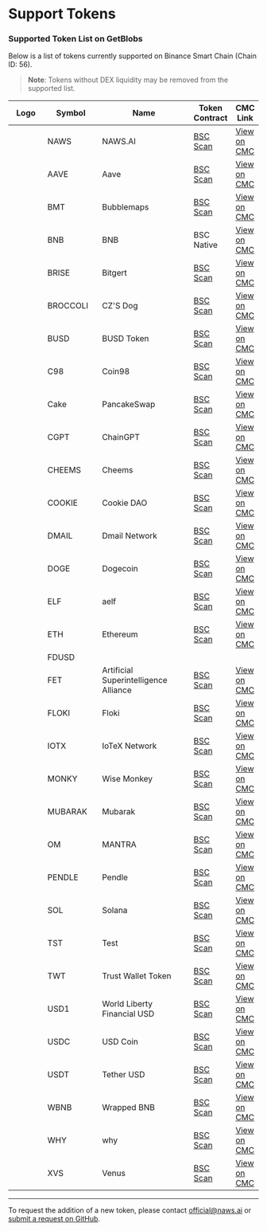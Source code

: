 # Support Tokens

### Supported Token List on GetBlobs

Below is a list of tokens currently supported on Binance Smart Chain (Chain ID: 56).

> **Note**: Tokens without DEX liquidity may be removed from the supported list.

<table><thead><tr><th width="87.5">Logo</th><th width="118">Symbol</th><th width="243.5">Name</th><th>Token Contract</th><th>CMC Link</th></tr></thead><tbody><tr><td><img src="https://camo.githubusercontent.com/05db8716fe1d07356b1f5426513c69a37215169a3f6727e874b580f60cab2f5a/68747470733a2f2f73332e61702d6e6f727468656173742d322e616d617a6f6e6177732e636f6d2f63646e2e6e6177732e61692f696d616765732f636f696e2d6c6f676f732f746f6b656e5f73796d626f6c735f6e6177732e706e67" alt="" data-size="line"></td><td>NAWS</td><td>NAWS.AI</td><td><a href="https://bscscan.com/token/0x726a54E04f394b6e44e58a2D7CB0fEc61361D10E">BSC Scan</a></td><td><a href="https://coinmarketcap.com/currencies/naws-ai">View on CMC </a></td></tr><tr><td><img src="https://camo.githubusercontent.com/8e10431de601ce667064f4e249e7569090c34d57d22b3e8b0d77431f086f1516/68747470733a2f2f73332e61702d6e6f727468656173742d322e616d617a6f6e6177732e636f6d2f63646e2e6e6177732e61692f696d616765732f636f696e2d6c6f676f732f746f6b656e5f73796d626f6c735f616176652e706e67" alt="" data-size="line"></td><td>AAVE</td><td>Aave</td><td><a href="https://bscscan.com/token/0xfb6115445bff7b52feb98650c87f44907e58f802">BSC Scan</a></td><td><a href="https://coinmarketcap.com/currencies/aave">View on CMC </a></td></tr><tr><td><img src="https://camo.githubusercontent.com/a52cf813e485d0006d59b831930af0454ed03d5d551353ab3aa3bbf8d18defd4/68747470733a2f2f73332e61702d6e6f727468656173742d322e616d617a6f6e6177732e636f6d2f63646e2e6e6177732e61692f696d616765732f636f696e2d6c6f676f732f746f6b656e5f73796d626f6c735f627562626c656d6170732e706e67" alt="" data-size="line"></td><td>BMT</td><td>Bubblemaps</td><td><a href="https://bscscan.com/token/0x7d814b9eD370Ec0a502EdC3267393bF62d891B62">BSC Scan</a></td><td><a href="https://coinmarketcap.com/currencies/bubblemaps">View on CMC </a></td></tr><tr><td><img src="https://camo.githubusercontent.com/08853cf09c7bd760fc1fcfe799a0df484a993d00c687ec4657f4499b95fcdaf0/68747470733a2f2f73332e61702d6e6f727468656173742d322e616d617a6f6e6177732e636f6d2f63646e2e6e6177732e61692f696d616765732f636f696e2d6c6f676f732f746f6b656e5f73796d626f6c735f77726170706564626e622e706e67" alt="" data-size="line"></td><td>BNB</td><td>BNB</td><td>BSC Native</td><td><a href="https://coinmarketcap.com/currencies/bnb">View on CMC </a></td></tr><tr><td><img src="https://camo.githubusercontent.com/9740af06f3fbf217e1f1241e0d24c29c7ae213fe8f93f1d2e3237e13c98d2787/68747470733a2f2f73332e61702d6e6f727468656173742d322e616d617a6f6e6177732e636f6d2f63646e2e6e6177732e61692f696d616765732f636f696e2d6c6f676f732f746f6b656e5f73796d626f6c735f626974726973652e737667" alt="" data-size="line"></td><td>BRISE</td><td>Bitgert</td><td><a href="https://bscscan.com/token/0x8FFf93E810a2eDaaFc326eDEE51071DA9d398E83">BSC Scan</a></td><td><a href="https://coinmarketcap.com/currencies/bitrise-token">View on CMC </a></td></tr><tr><td><img src="https://camo.githubusercontent.com/084b2609b7fbd6204d3f2c15bd577673a0ca90edeb8c9e0030ce6e9b97c16e38/68747470733a2f2f73332e61702d6e6f727468656173742d322e616d617a6f6e6177732e636f6d2f63646e2e6e6177732e61692f696d616765732f636f696e2d6c6f676f732f746f6b656e5f73796d626f6c735f637a73646f672e706e67" alt="" data-size="line"></td><td>BROCCOLI</td><td>CZ'S Dog</td><td><a href="https://bscscan.com/token/0x6d5AD1592ed9D6D1dF9b93c793AB759573Ed6714">BSC Scan</a></td><td><a href="https://coinmarketcap.com/currencies/czsdog-broccoli">View on CMC </a></td></tr><tr><td><img src="https://camo.githubusercontent.com/1e48c2fe4a70ffe797eeb22996077bc0359d3a0cae143225a701d9ff0f72cecd/68747470733a2f2f73332e61702d6e6f727468656173742d322e616d617a6f6e6177732e636f6d2f63646e2e6e6177732e61692f696d616765732f636f696e2d6c6f676f732f746f6b656e5f73796d626f6c735f627573642e706e67" alt="" data-size="line"></td><td>BUSD</td><td>BUSD Token</td><td><a href="https://bscscan.com/token/0xe9e7CEA3DedcA5984780Bafc599bD69ADd087D56">BSC Scan</a></td><td><a href="https://coinmarketcap.com/currencies/binance-usd">View on CMC </a></td></tr><tr><td><img src="https://camo.githubusercontent.com/857ef5577a7c899b76058d5efd219e52c3e9dc69e3efa85b49c8b6dddfb1b4c2/68747470733a2f2f73332e61702d6e6f727468656173742d322e616d617a6f6e6177732e636f6d2f63646e2e6e6177732e61692f696d616765732f636f696e2d6c6f676f732f746f6b656e5f73796d626f6c735f636f696e39382e706e67" alt="" data-size="line"></td><td>C98</td><td>Coin98</td><td><a href="https://bscscan.com/token/0xaEC945e04baF28b135Fa7c640f624f8D90F1C3a6">BSC Scan</a></td><td><a href="https://coinmarketcap.com/currencies/coin98">View on CMC </a></td></tr><tr><td><img src="https://camo.githubusercontent.com/83f62991712b7ab31a0fcf15eb6e5f9f5f0e60205ff727471f232957c439bf40/68747470733a2f2f73332e61702d6e6f727468656173742d322e616d617a6f6e6177732e636f6d2f63646e2e6e6177732e61692f696d616765732f636f696e2d6c6f676f732f746f6b656e5f73796d626f6c735f70616e63616b65737761702e737667" alt="" data-size="line"></td><td>Cake</td><td>PancakeSwap</td><td><a href="https://bscscan.com/token/0x0E09FaBB73Bd3Ade0a17ECC321fD13a19e81cE82">BSC Scan</a></td><td><a href="https://coinmarketcap.com/currencies/pancakeswap">View on CMC </a></td></tr><tr><td><img src="https://camo.githubusercontent.com/884b48fe8165f174fac0be27051ed65e7a8db545bc9390ef4ea855313f333673/68747470733a2f2f73332e61702d6e6f727468656173742d322e616d617a6f6e6177732e636f6d2f63646e2e6e6177732e61692f696d616765732f636f696e2d6c6f676f732f746f6b656e5f73796d626f6c735f636861696e6770742e706e67" alt="" data-size="line"></td><td>CGPT</td><td>ChainGPT</td><td><a href="https://bscscan.com/token/0x9840652DC04fb9db2C43853633f0F62BE6f00f98">BSC Scan</a></td><td><a href="https://coinmarketcap.com/currencies/chaingpt">View on CMC </a></td></tr><tr><td><img src="https://camo.githubusercontent.com/da98edff641490cf017600693b6c5180f1b00aba5e807765d4249e7850f5dc0a/68747470733a2f2f73332e61702d6e6f727468656173742d322e616d617a6f6e6177732e636f6d2f63646e2e6e6177732e61692f696d616765732f636f696e2d6c6f676f732f746f6b656e5f73796d626f6c735f636865656d732e706e67" alt="" data-size="line"></td><td>CHEEMS</td><td>Cheems</td><td><a href="https://bscscan.com/token/0x0DF0587216a4a1bB7d5082fdc491d93d2dD4B413">BSC Scan</a></td><td><a href="https://coinmarketcap.com/currencies/cheems-pet">View on CMC </a></td></tr><tr><td><img src="https://camo.githubusercontent.com/cd21514c4d60fbe34575f55b8885059a5492829a7e00fb3b1d5c6999874102bf/68747470733a2f2f73332e61702d6e6f727468656173742d322e616d617a6f6e6177732e636f6d2f63646e2e6e6177732e61692f696d616765732f636f696e2d6c6f676f732f746f6b656e5f73796d626f6c735f636f6f6b696564616f2e706e67" alt="" data-size="line"></td><td>COOKIE</td><td>Cookie DAO</td><td><a href="https://bscscan.com/token/0xC0041EF357B183448B235a8Ea73Ce4E4eC8c265F">BSC Scan</a></td><td><a href="https://coinmarketcap.com/currencies/cookie">View on CMC </a></td></tr><tr><td><img src="https://camo.githubusercontent.com/e96ddcf0f7f3d871c682b432914441513707f8f1121050116fb2cf6d958b1771/68747470733a2f2f73332e61702d6e6f727468656173742d322e616d617a6f6e6177732e636f6d2f63646e2e6e6177732e61692f696d616765732f636f696e2d6c6f676f732f746f6b656e5f73796d626f6c735f646d61696c2e737667" alt="" data-size="line"></td><td>DMAIL</td><td>Dmail Network</td><td><a href="https://bscscan.com/token/0xcc6f1e1b87cfcbe9221808d2d85c501aab0b5192">BSC Scan</a></td><td><a href="https://coinmarketcap.com/currencies/dmail-network">View on CMC </a></td></tr><tr><td><img src="https://camo.githubusercontent.com/db955ca085ec11bbcdf386948324da67dfbb806fac3141cb6b2e42b56700faf5/68747470733a2f2f73332e61702d6e6f727468656173742d322e616d617a6f6e6177732e636f6d2f63646e2e6e6177732e61692f696d616765732f636f696e2d6c6f676f732f746f6b656e5f73796d626f6c735f646f67652e706e67" alt="" data-size="line"></td><td>DOGE</td><td>Dogecoin</td><td><a href="https://bscscan.com/token/0xbA2aE424d960c26247Dd6c32edC70B295c744C43">BSC Scan</a></td><td><a href="https://coinmarketcap.com/currencies/dogecoin">View on CMC </a></td></tr><tr><td><img src="https://camo.githubusercontent.com/501ca7447b4d57eadd5f65d9465ddcb360b0a2ff861fe6fc0d8021e7d405dd23/68747470733a2f2f73332e61702d6e6f727468656173742d322e616d617a6f6e6177732e636f6d2f63646e2e6e6177732e61692f696d616765732f636f696e2d6c6f676f732f746f6b656e5f73796d626f6c735f61656c662e737667" alt=""></td><td>ELF</td><td>aelf</td><td><a href="https://bscscan.com/token/0xa3f020a5C92e15be13CAF0Ee5C95cF79585EeCC9">BSC Scan</a></td><td><a href="https://coinmarketcap.com/currencies/aelf">View on CMC </a></td></tr><tr><td><img src="https://camo.githubusercontent.com/2175d38880c8079606b63e59438bbec2df5f796cd510436619f426bdc1722af6/68747470733a2f2f73332e61702d6e6f727468656173742d322e616d617a6f6e6177732e636f6d2f63646e2e6e6177732e61692f696d616765732f636f696e2d6c6f676f732f746f6b656e5f73796d626f6c735f657468657265756d2e706e67" alt="" data-size="line"></td><td>ETH</td><td>Ethereum</td><td><a href="https://bscscan.com/token/0x2170Ed0880ac9A755fd29B2688956BD959F933F8">BSC Scan</a></td><td><a href="https://coinmarketcap.com/currencies/ethereum">View on CMC </a></td></tr><tr><td></td><td>FDUSD</td><td></td><td></td><td></td></tr><tr><td><img src="https://camo.githubusercontent.com/e60296f6df90afc07bc5435d0fc73f83c61849b9953a56a5eb711d13d2bab847/68747470733a2f2f73332e61702d6e6f727468656173742d322e616d617a6f6e6177732e636f6d2f63646e2e6e6177732e61692f696d616765732f636f696e2d6c6f676f732f746f6b656e5f73796d626f6c735f6172746966696369616c2e706e67" alt="" data-size="line"></td><td>FET</td><td>Artificial Superintelligence Alliance</td><td><a href="https://bscscan.com/token/0x031b41e504677879370e9dbcf937283a8691fa7f">BSC Scan</a></td><td><a href="https://coinmarketcap.com/currencies/artificial-superintelligence-alliance">View on CMC </a></td></tr><tr><td><img src="https://camo.githubusercontent.com/81fe771e0c65c04061b94acd4ae4ae99efe18c0d012553c65df160f66b9dea86/68747470733a2f2f73332e61702d6e6f727468656173742d322e616d617a6f6e6177732e636f6d2f63646e2e6e6177732e61692f696d616765732f636f696e2d6c6f676f732f746f6b656e5f73796d626f6c735f666c6f6b692e706e67" alt="" data-size="line"></td><td>FLOKI</td><td>Floki</td><td><a href="https://bscscan.com/token/0xfb5B838b6cfEEdC2873aB27866079AC55363D37E">BSC Scan</a></td><td><a href="https://coinmarketcap.com/currencies/floki-inu">View on CMC </a></td></tr><tr><td><img src="https://camo.githubusercontent.com/32ce9f275edfaee401a6a062adf2a402de73267aaef2a8fa5318c1858821d51e/68747470733a2f2f73332e61702d6e6f727468656173742d322e616d617a6f6e6177732e636f6d2f63646e2e6e6177732e61692f696d616765732f636f696e2d6c6f676f732f746f6b656e5f73796d626f6c735f696f7465782e737667" alt="" data-size="line"></td><td>IOTX</td><td>IoTeX Network</td><td><a href="https://bscscan.com/token/0x9678e42cebeb63f23197d726b29b1cb20d0064e5">BSC Scan</a></td><td><a href="https://coinmarketcap.com/currencies/iotex">View on CMC </a></td></tr><tr><td><img src="https://camo.githubusercontent.com/680f080a09494a293d9ad88a038a48e120f1fff009f7767261a23aff6e823efd/68747470733a2f2f73332e61702d6e6f727468656173742d322e616d617a6f6e6177732e636f6d2f63646e2e6e6177732e61692f696d616765732f636f696e2d6c6f676f732f746f6b656e5f73796d626f6c735f776973656d6f6e6b65792e706e67" alt="" data-size="line"></td><td>MONKY</td><td>Wise Monkey</td><td><a href="https://bscscan.com/token/0x59E69094398AfbEA632F8Bd63033BdD2443a3Be1">BSC Scan</a></td><td><a href="https://coinmarketcap.com/currencies/wise-monkey">View on CMC </a></td></tr><tr><td><img src="https://camo.githubusercontent.com/441d37b1adc5e4135e84e0c1ff28d9c1d3ec93ca11640aac68ca73b07681dd94/68747470733a2f2f73332e61702d6e6f727468656173742d322e616d617a6f6e6177732e636f6d2f63646e2e6e6177732e61692f696d616765732f636f696e2d6c6f676f732f746f6b656e5f73796d626f6c735f6d7562726172616b2e706e67" alt="" data-size="line"></td><td>MUBARAK</td><td>Mubarak</td><td><a href="https://bscscan.com/token/0x5C85D6C6825aB4032337F11Ee92a72DF936b46F6">BSC Scan</a></td><td><a href="https://coinmarketcap.com/currencies/mubarak">View on CMC </a></td></tr><tr><td><img src="https://camo.githubusercontent.com/2b5ffbfc864d02c5d6f9265cb1a1353484d317c284697d320199d11c9499bb2f/68747470733a2f2f73332e61702d6e6f727468656173742d322e616d617a6f6e6177732e636f6d2f63646e2e6e6177732e61692f696d616765732f636f696e2d6c6f676f732f746f6b656e5f73796d626f6c735f6d616e7472612e706e67" alt="" data-size="line"></td><td>OM</td><td>MANTRA</td><td><a href="https://bscscan.com/token/0xf78d2e7936f5fe18308a3b2951a93b6c4a41f5e2">BSC Scan</a></td><td><a href="https://coinmarketcap.com/currencies/mantra">View on CMC </a></td></tr><tr><td><img src="https://camo.githubusercontent.com/3d93d163a491f9d135a2cf45b647e3182b1d7420214756efc97226df29d80dfd/68747470733a2f2f73332e61702d6e6f727468656173742d322e616d617a6f6e6177732e636f6d2f63646e2e6e6177732e61692f696d616765732f636f696e2d6c6f676f732f746f6b656e5f73796d626f6c735f70656e646c652e706e67" alt="" data-size="line"></td><td>PENDLE</td><td>Pendle</td><td><a href="https://bscscan.com/token/0xb3Ed0A426155B79B898849803E3B36552f7ED507">BSC Scan</a></td><td><a href="https://coinmarketcap.com/currencies/pendle">View on CMC </a></td></tr><tr><td><img src="https://camo.githubusercontent.com/6e8362309aedb0f953a5aae99d7d1fc2812d7abeb129ad1ad6f33ff70b07450f/68747470733a2f2f73332e61702d6e6f727468656173742d322e616d617a6f6e6177732e636f6d2f63646e2e6e6177732e61692f696d616765732f636f696e2d6c6f676f732f746f6b656e5f73796d626f6c735f736f6c616e612e706e67" alt="" data-size="line"></td><td>SOL</td><td>Solana</td><td><a href="https://bscscan.com/token/0x570A5D26f7765Ecb712C0924E4De545B89fD43dF">BSC Scan</a></td><td><a href="https://coinmarketcap.com/currencies/solana">View on CMC </a></td></tr><tr><td><img src="https://camo.githubusercontent.com/7f2477f041857647860fb72c3488142d9ac9852060eff49787b995cb179164c8/68747470733a2f2f73332e61702d6e6f727468656173742d322e616d617a6f6e6177732e636f6d2f63646e2e6e6177732e61692f696d616765732f636f696e2d6c6f676f732f746f6b656e5f73796d626f6c735f7473742e706e67" alt="" data-size="line"></td><td>TST</td><td>Test</td><td><a href="https://bscscan.com/token/0x86Bb94DdD16Efc8bc58e6b056e8df71D9e666429">BSC Scan</a></td><td><a href="https://coinmarketcap.com/currencies/test-token-bsc">View on CMC </a></td></tr><tr><td><img src="https://camo.githubusercontent.com/06adc3f1f85c6505cc505c97b1ead5bf973854a9c0b859bc91a6d28ffe6e2c7f/68747470733a2f2f73332e61702d6e6f727468656173742d322e616d617a6f6e6177732e636f6d2f63646e2e6e6177732e61692f696d616765732f636f696e2d6c6f676f732f746f6b656e5f73796d626f6c735f747275737477616c6c65742e706e67" alt="" data-size="line"></td><td>TWT</td><td>Trust Wallet Token</td><td><a href="https://bscscan.com/token/0x4b0f1812e5df2a09796481ff14017e6005508003">BSC Scan</a></td><td><a href="https://coinmarketcap.com/currencies/trust-wallet-token">View on CMC </a></td></tr><tr><td><img src="https://camo.githubusercontent.com/1dc2e572ecc43466776d0e2a7f307452d9776ccbb7604ad030c58a186b456b90/68747470733a2f2f73332e61702d6e6f727468656173742d322e616d617a6f6e6177732e636f6d2f63646e2e6e6177732e61692f696d616765732f636f696e2d6c6f676f732f746f6b656e5f73796d626f6c735f776f726c645f6c6962657274795f66696e616e6369616c2e706e67" alt="" data-size="line"></td><td>USD1</td><td>World Liberty Financial USD</td><td><a href="https://bscscan.com/token/0x8d0D000Ee44948FC98c9B98A4FA4921476f08B0d">BSC Scan</a></td><td><a href="https://coinmarketcap.com/currencies/usd1">View on CMC </a></td></tr><tr><td><img src="https://camo.githubusercontent.com/7be3da742a05f2ff0f1355d5d938cbb5bf993701fdc490ab910200f67f91aa0e/68747470733a2f2f73332e61702d6e6f727468656173742d322e616d617a6f6e6177732e636f6d2f63646e2e6e6177732e61692f696d616765732f636f696e2d6c6f676f732f746f6b656e5f73796d626f6c735f7573642e706e67" alt="" data-size="line"></td><td>USDC</td><td>USD Coin</td><td><a href="https://bscscan.com/token/0x8AC76a51cc950d9822D68b83fE1Ad97B32Cd580d">BSC Scan</a></td><td><a href="https://coinmarketcap.com/currencies/usd-coin">View on CMC </a></td></tr><tr><td><img src="https://camo.githubusercontent.com/0b82139a36fcab92af98f10894983ceb943029e890ed87e11bfd3a3ecc962f26/68747470733a2f2f73332e61702d6e6f727468656173742d322e616d617a6f6e6177732e636f6d2f63646e2e6e6177732e61692f696d616765732f636f696e2d6c6f676f732f746f6b656e5f73796d626f6c735f746574686572757364742e706e67" alt="" data-size="line"></td><td>USDT</td><td>Tether USD</td><td><a href="https://bscscan.com/token/0x55d398326f99059fF775485246999027B3197955">BSC Scan</a></td><td><a href="https://coinmarketcap.com/currencies/tether">View on CMC </a></td></tr><tr><td><img src="https://camo.githubusercontent.com/08853cf09c7bd760fc1fcfe799a0df484a993d00c687ec4657f4499b95fcdaf0/68747470733a2f2f73332e61702d6e6f727468656173742d322e616d617a6f6e6177732e636f6d2f63646e2e6e6177732e61692f696d616765732f636f696e2d6c6f676f732f746f6b656e5f73796d626f6c735f77726170706564626e622e706e67" alt="" data-size="line"></td><td>WBNB</td><td>Wrapped BNB</td><td><a href="https://bscscan.com/token/0xbb4CdB9CBd36B01bD1cBaEBF2De08d9173bc095c">BSC Scan</a></td><td><a href="https://coinmarketcap.com/currencies/wbnb">View on CMC </a></td></tr><tr><td><img src="https://camo.githubusercontent.com/4a8b2c7d57978b7892f6bb111d7f8dc5312c3b93201919f6fbcd67f3185c8f86/68747470733a2f2f73332e61702d6e6f727468656173742d322e616d617a6f6e6177732e636f6d2f63646e2e6e6177732e61692f696d616765732f636f696e2d6c6f676f732f746f6b656e5f73796d626f6c735f7768792e706e67" alt="" data-size="line"></td><td>WHY</td><td>why</td><td><a href="https://bscscan.com/token/0x9eC02756A559700d8D9e79ECe56809f7bcC5dC27">BSC Scan</a></td><td><a href="https://coinmarketcap.com/currencies/why">View on CMC </a></td></tr><tr><td><img src="https://camo.githubusercontent.com/dd74612c85ad6606b289d8a6f1e60fbe4e792f2b264b7ff74db14c0df707d9a0/68747470733a2f2f73332e61702d6e6f727468656173742d322e616d617a6f6e6177732e636f6d2f63646e2e6e6177732e61692f696d616765732f636f696e2d6c6f676f732f746f6b656e5f73796d626f6c735f76656e75732e706e67" alt="" data-size="line"></td><td>XVS</td><td>Venus</td><td><a href="https://bscscan.com/token/0xcF6BB5389c92Bdda8a3747Ddb454cB7a64626C63">BSC Scan</a></td><td><a href="https://coinmarketcap.com/currencies/venus">View on CMC </a></td></tr></tbody></table>

***

To request the addition of a new token, please contact [official@naws.ai](mailto:official@naws.ai) or [submit a request on GitHub](https://github.com/naws-ai/getblobs-token-list/blob/main/CONTRIBUTING.md).
